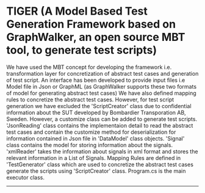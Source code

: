 # TIGER (A Model Based Test Generation Framework based on GraphWalker, an open source MBT tool, to generate test scripts)
We have used the MBT concept for developing the framework i.e. transformation layer for concretization of abstract test cases and generation of test script.
An interface has been developed to provide input files i.e Model file in Json or GraphML (as GraphWalker supports these two formats of model for generating abstract test cases)
We have also defined mapping rules to concretize the abstract test cases. However, for test script generation we have excluded the 'ScriptCreator' class due to confidential information about the SUT developed by Bombardier Transporation AB, Sweden. However, a customize class can be added to generate test scripts.
'JsonReading' class contains the implementaion detail to read the abstract test cases and contain the customize method for deserialization for information contained in Json file in 'DataModel' class objects.
'Signal' class contains the model for storing information about the signals.
'xmlReader' takes the information about signals in xml format and stores the relevant information in a List of Signals.
Mapping Rules are defined in 'TestGenerator' class which are used to concretize the abstract test cases generate the scripts using 'ScriptCreator' class.
Program.cs is the main executor class.

_______________________________________________________________________________________________________________________________________________________________________________
